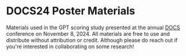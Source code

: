 # DOCS24 Poster Materials

Materials used in the GPT scoring study presented at the annual [DOCS](https://www.directorsofclinicalskillscourses.com/) conference on November 8, 2024. All materials are free to use and distribute without attribution or credit. Although please do reach out if you're interested in collaborating on some research!
